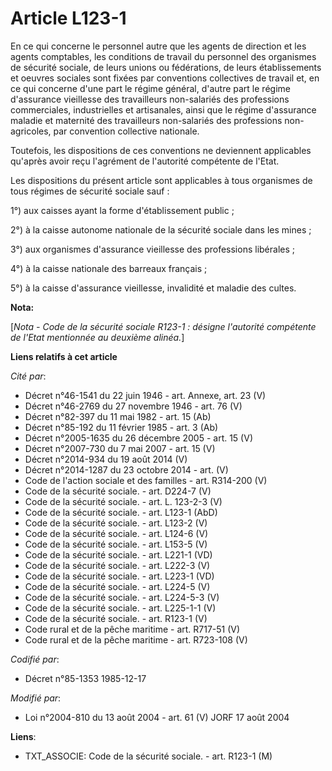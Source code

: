 # Article L123-1

En ce qui concerne le personnel autre que les agents de direction et les agents comptables, les conditions de travail du
personnel des organismes de sécurité sociale, de leurs unions ou fédérations, de leurs établissements et oeuvres sociales
sont fixées par conventions collectives de travail et, en ce qui concerne d'une part le régime général, d'autre part le
régime d'assurance vieillesse des travailleurs non-salariés des professions commerciales, industrielles et artisanales, ainsi
que le régime d'assurance maladie et maternité des travailleurs non-salariés des professions non-agricoles, par convention
collective nationale.

Toutefois, les dispositions de ces conventions ne deviennent applicables qu'après avoir reçu l'agrément de l'autorité
compétente de l'Etat. 

Les dispositions du présent article sont applicables à tous organismes de tous régimes de sécurité sociale sauf :

1°) aux caisses ayant la forme d'établissement public ; 

2°) à la caisse autonome nationale de la sécurité sociale dans les mines ; 

3°) aux organismes d'assurance vieillesse des professions libérales ;

4°) à la caisse nationale des barreaux français ; 

5°) à la caisse d'assurance vieillesse, invalidité et maladie des cultes.

**Nota:**

[*Nota - Code de la sécurité sociale R123-1 : désigne l'autorité compétente de l'Etat mentionnée au deuxième alinéa.*]

**Liens relatifs à cet article**

_Cité par_:

  - Décret n°46-1541 du 22 juin 1946 - art. Annexe, art. 23 (V)
  - Décret n°46-2769 du 27 novembre 1946 - art. 76 (V)
  - Décret n°82-397 du 11 mai 1982 - art. 15 (Ab)
  - Décret n°85-192 du 11 février 1985 - art. 3 (Ab)
  - Décret n°2005-1635 du 26 décembre 2005 - art. 15 (V)
  - Décret n°2007-730 du 7 mai 2007 - art. 15 (V)
  - Décret n°2014-934 du 19 août 2014 (V)
  - Décret n°2014-1287 du 23 octobre 2014 - art. (V)
  - Code de l'action sociale et des familles - art. R314-200 (V)
  - Code de la sécurité sociale. - art. D224-7 (V)
  - Code de la sécurité sociale. - art. L. 123-2-3 (V)
  - Code de la sécurité sociale. - art. L123-1 (AbD)
  - Code de la sécurité sociale. - art. L123-2 (V)
  - Code de la sécurité sociale. - art. L124-6 (V)
  - Code de la sécurité sociale. - art. L153-5 (V)
  - Code de la sécurité sociale. - art. L221-1 (VD)
  - Code de la sécurité sociale. - art. L222-3 (V)
  - Code de la sécurité sociale. - art. L223-1 (VD)
  - Code de la sécurité sociale. - art. L224-5 (V)
  - Code de la sécurité sociale. - art. L224-5-3 (V)
  - Code de la sécurité sociale. - art. L225-1-1 (V)
  - Code de la sécurité sociale. - art. R123-1 (V)
  - Code rural et de la pêche maritime - art. R717-51 (V)
  - Code rural et de la pêche maritime - art. R723-108 (V)

_Codifié par_:

  - Décret n°85-1353 1985-12-17

_Modifié par_:

  - Loi n°2004-810 du 13 août 2004 - art. 61 (V) JORF 17 août 2004

**Liens**:

  - TXT_ASSOCIE: Code de la sécurité sociale. - art. R123-1 (M)
